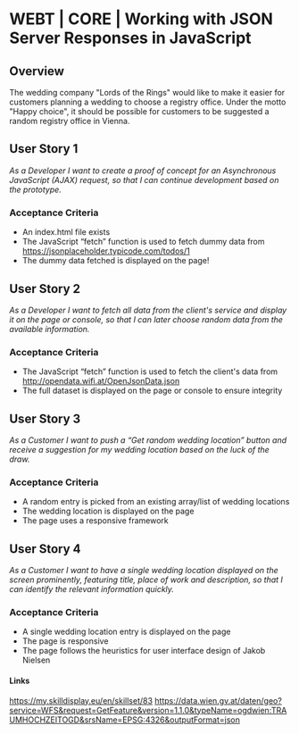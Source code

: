 # WEBT | CORE | Working with JSON Server Responses in JavaScript

## Overview
The wedding company "Lords of the Rings" would like to make it easier for customers planning a wedding to choose a registry office. Under the motto "Happy choice", it should be possible for customers to be suggested a random registry office in Vienna.

## User Story 1
*As a Developer I want to create a proof of concept for an Asynchronous JavaScript (AJAX) request, so that I can continue development based on the prototype.*

### Acceptance Criteria
- An index.html file exists
- The JavaScript “fetch” function is used to fetch dummy data from https://jsonplaceholder.typicode.com/todos/1
- The dummy data fetched is displayed on the page!

## User Story 2
*As a Developer I want to fetch all data from the client's service and display it on the page or console, so that I can later choose random data from the available information.*

### Acceptance Criteria
- The JavaScript “fetch” function is used to fetch the client's data from http://opendata.wifi.at/OpenJsonData.json
- The full dataset is displayed on the page or console to ensure integrity

## User Story 3
*As a Customer I want to push a “Get random wedding location” button and receive a suggestion for my wedding location based on the luck of the draw.*

### Acceptance Criteria
- A random entry is picked from an existing array/list of wedding locations
- The wedding location is displayed on the page
- The page uses a responsive framework

## User Story 4
*As a Customer I want to have a single wedding location displayed on the screen prominently, featuring title, place of work and description, so that I can identify the relevant information quickly.*

### Acceptance Criteria
- A single wedding location entry is displayed on the page
- The page is responsive
- The page follows the heuristics for user interface design of Jakob Nielsen

#### Links
https://my.skilldisplay.eu/en/skillset/83
https://data.wien.gv.at/daten/geo?service=WFS&request=GetFeature&version=1.1.0&typeName=ogdwien:TRAUMHOCHZEITOGD&srsName=EPSG:4326&outputFormat=json

